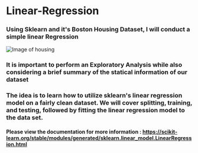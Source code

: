 # Linear-Regression
### Using Sklearn and it's Boston Housing Dataset, I will conduct a simple linear Regression
![Image of housing](https://delaprealestate.com/wp-content/uploads/2018/04/housing-market.jpg)

### It is important to perform an Exploratory Analysis while also considering a brief summary of the statical information of our dataset
### The idea is to learn how to utilize sklearn's linear regression model on a fairly clean dataset. We will cover splitting, training, and testing, followed by fitting the linear regression model to the data set.

#### Please view the documentation for more information : https://scikit-learn.org/stable/modules/generated/sklearn.linear_model.LinearRegression.html
